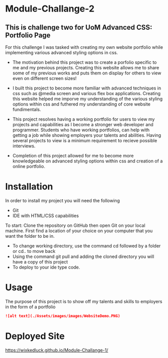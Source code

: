 # Module-Challange-2
## This is challenge two for UoM Advanced CSS: Portfolio Page
For this challenge I was tasked with creating my own website portfolio while implementing various advanced styling options in css. 

- The motivation behind this project was to create a porfolio specific to me and my previous projects. Creating this website allows me to share some of my previous
works and puts them on display for others to view even on different screen sizes! 

- I built this project to become more familiar with advanced techniques in css such as @media screen and various flex box applications. Creating this website helped
me imporve my understanding of the various styling options within css and futhered my understanding of core website fundimentals.  

- This project resolves having a working portfolio for users to view my projects and capabilities as I become a stronger web developer and programmer. Students who have working portfolios, can help with getting a job while showing employers your talents and abilities. Having several projects to view is a minimum requirement to recieve possible interviews. 

- Completion of this project allowed for me to become more knowledgeable on advanced styling options within css and creation of a online portfolio. 




# Installation
In order to install my project you will need the following

- Git
- IDE with HTML/CSS capabilities 

To start: 
Clone the repository on GitHub then open Git on your local machine. First find a location of your choice on your computer that you want the folder to be in.
- To change working directory, use the command cd followed by a folder or cd.. to move back  
- Using the command git pull and adding the cloned directory you will have a copy of this project
- To deploy to your ide type code. 

# Usage 
The purpose of this project is to show off my talents and skills to employers in the form of a portfolio  

```md 
![alt text](./Assets/images/images/WebsiteDemo.PNG)
```


# Deployed Site

https://wixkedluck.github.io/Module-Challange-1/


